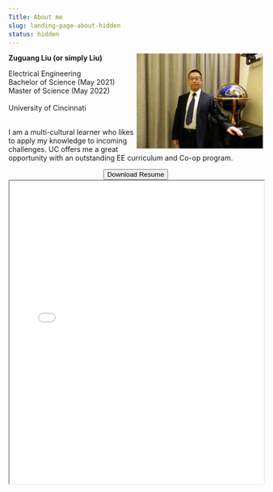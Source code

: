```yaml
---
Title: About me
slug: landing-page-about-hidden
status: hidden
---
```


<img align="right" src="images/about/pro-shot.JPG" width="250">

**Zuguang Liu (or simply Liu)** 


Electrical Engineering <br/>
Bachelor of Science (May 2021) <br/>
Master of Science (May 2022) <br/><br/>
University of Cincinnati <br/><br/>

​I am a multi-cultural learner who likes to apply my knowledge to incoming challenges. UC offers me a great opportunity with an outstanding EE curriculum and Co-op program.

<center><button onclick="location.href='https://github.com/liu2z2/resume/raw/main/20200911FullTime/Liu_2021FullTime.pdf' "name="button" style="text-align:center;">Download Resume</button></center>
<!-- Download my resume at [here](images/about/FullTime.pdf). <br/> -->
<iframe src = "ViewerJS/#../images/about/FullTime.pdf" height='600' allowfullscreen webkitallowfullscreen style="width:100%;"></iframe>

